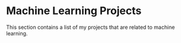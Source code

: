 # Machine Learning Projects

This section contains a list of my projects that are related to machine learning.